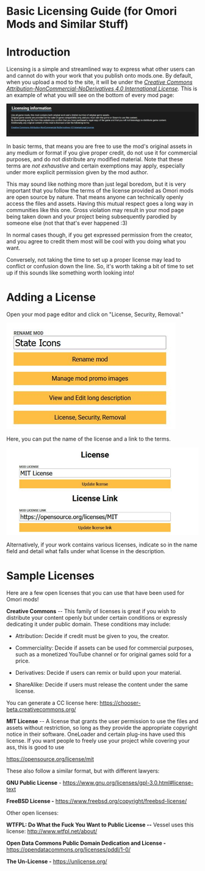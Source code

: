# Basic Licensing Guide (for Omori Mods and Similar Stuff)

# Introduction

Licensing is a simple and streamlined way to express what other users
can and cannot do with your work that you publish onto mods.one. By
default, when you upload a mod to the site, it will be under the *[Creative Commons Attribution-NonCommercial-NoDerivatives 4.0 International License](https://creativecommons.org/licenses/by-nc-nd/4.0/).* This is an example of what you will see on the bottom of every mod page:

![Licensing information screen](media/licenseguide_1.jpg)

In basic terms, that means you are free to use the mod's original assets
in any medium or format if you give proper credit, do not use it for
commercial purposes, and do not distribute any modified material. Note
that these terms are *not exhaustive* and certain exemptions may apply,
especially under more explicit permission given by the mod author.

This may sound like nothing more than just legal boredom, but it is very
important that you follow the terms of the license provided as Omori
mods are open source by nature. That means anyone can technically openly
access the files and assets. Having this mutual respect goes a long way
in communities like this one. Gross violation may result in your mod
page being taken down and your project being subsequently parodied by
someone else (not that that's ever happened :3)

In normal cases though, if you get expressed permission from the
creator, and you agree to credit them most will be cool with you doing
what you want.

Conversely, not taking the time to set up a proper license may lead to
conflict or confusion down the line. So, it's worth taking a bit of time
to set up if this sounds like something worth looking into!

# Adding a License

Open your mod page editor and click on "License, Security, Removal:"

![A screenshot of License, Security, Removal](media/licenseguide_2.jpg)

Here, you can put the name of the license and a link to the terms.

![A screenshot of a license link](media/licenseguide_3.jpg)

Alternatively, if your work contains various licenses, indicate so in
the name field and detail what falls under what license in the
description.

# Sample Licenses

Here are a few open licenses that you can use that have been used for
Omori mods!

**Creative Commons** -- This family of licenses is great if you wish to
distribute your content openly but under certain conditions or expressly
dedicating it under public domain. These conditions may include:

- Attribution: Decide if credit must be given to you, the creator.

- Commerciality: Decide if assets can be used for commercial purposes,
  such as a monetized YouTube channel or for original games sold for a
  price.

- Derivatives: Decide if users can remix or build upon your material.

- ShareAlike: Decide if users must release the content under the same
  license.

You can generate a CC license here:
<https://chooser-beta.creativecommons.org/>

**MIT License** -- A license that grants the user permission to use the
files and assets without restriction, so long as they provide the
appropriate copyright notice in their software. OneLoader and certain
plug-ins have used this license. If you want people to freely use your
project while covering your ass, this is good to use

<https://opensource.org/license/mit>

These also follow a similar format, but with different lawyers:

**GNU Public License** -
<https://www.gnu.org/licenses/gpl-3.0.html#license-text>

**FreeBSD License -**
<https://www.freebsd.org/copyright/freebsd-license/>

Other open licenses:

**WTFPL: Do What the Fuck You Want to Public License --** Vessel uses
this license: <http://www.wtfpl.net/about/>

**Open Data Commons Public Domain Dedication and License -**
<https://opendatacommons.org/licenses/pddl/1-0/>

**The Un-License -** <https://unlicense.org/>
